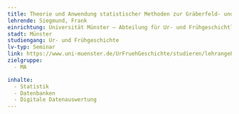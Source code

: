 ```yaml
---
title: Theorie und Anwendung statistischer Methoden zur Gräberfeld- und Siedlungsanalyse
lehrende: Siegmund, Frank
einrichtung: Universität Münster – Abteilung für Ur- und Frühgeschichtliche Archäologie
stadt: Münster
studiengang: Ur- und Frühgeschichte
lv-typ: Seminar
link: https://www.uni-muenster.de/UrFruehGeschichte/studieren/lehrangebot_der_abteilung.html
zielgruppe:
  - MA

inhalte:
  - Statistik
  - Datenbanken
  - Digitale Datenauswertung
---
```

 

